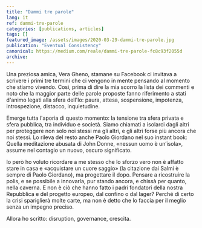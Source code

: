 ```yaml
---
title: "Dammi tre parole"
lang: it
ref: dammi-tre-parole
categories: [publications, articles]
tags: []
featured_image: /assets/images/2020-03-29-dammi-tre-parole.jpg
publication: "Eventual Consistency"
canonical: https://medium.com/reale/dammi-tre-parole-fc8c93f2055d
archive:
---
```


Una preziosa amica, Vera Gheno, stamane su Facebook ci invitava a scrivere i primi tre termini che ci vengono in mente pensando al momento che stiamo vivendo. Così, prima di dire la mia scorro la lista dei commenti e noto che la maggior parte delle parole proposte fanno riferimento a stati d'animo legati alla sfera dell'Io: paura, attesa, sospensione, impotenza, introspezione, distacco, inquietudine.  

Emerge tutta l'aporia di questo momento: la tensione tra sfera privata e sfera pubblica, tra individuo e società. Siamo chiamati a isolarci dagli altri per proteggere non solo noi stessi ma gli altri, e gli altri forse più ancora che noi stessi. Lo rileva del resto anche Paolo Giordano nel suo instant book: Quella meditazione abusata di John Donne, «nessun uomo è un’isola», assume nel contagio un nuovo, oscuro significato.

Io però ho voluto ricordare a me stesso che lo sforzo vero non è affatto stare in casa e «acquistare un cuore saggio» (la citazione dai Salmi è sempre di Paolo Giordano), ma progettare il dopo. Pensare a ricostruire la polis, e se possibile a innovarla, pur stando ancora, e chissà per quanto, nella caverna. E non è ciò che hanno fatto i padri fondatori della nostra Repubblica e del progetto europeo, dal confino o dal lager? Perché di certo la crisi spariglierà molte carte, ma non è detto che lo faccia per il meglio senza un impegno preciso.

Allora ho scritto: disruption, governance, crescita.
